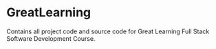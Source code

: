 # GreatLearning
Contains all project code and source code for Great Learning Full Stack Software Development Course.
